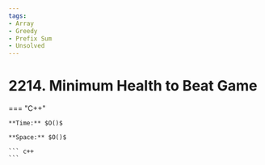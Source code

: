 ```yaml
---
tags:
- Array
- Greedy
- Prefix Sum
- Unsolved
---
```



# 2214. Minimum Health to Beat Game

=== "C++"

    **Time:** $O()$

    **Space:** $O()$

    ``` c++
    ```